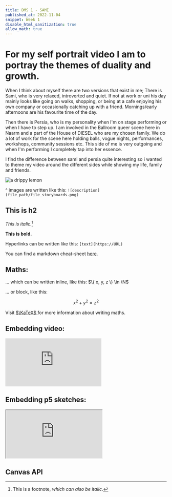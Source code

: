 ```yaml
---
title: DMS 1 - SAMI
published_at: 2022-11-04
snippet: Week 1 
disable_html_sanitization: true
allow_math: true
---
```


#  For my self portrait video I am to portray the themes of duality and growth. 
When I think about myself there are two versions that exist in me;
There is Sami, who is very relaxed, introverted and quiet. If not at work or uni his day mainly looks like going on walks, shopping, or being at a cafe enjoying his own company or occasionally catching up with a friend. Mornings/early afternoons are his favourite time of the day. 

Then there is Persia, who is my personality when I'm on stage performing or when I have to step up. 
I am involved in the Ballroom queer scene here in Naarm and a part of the House of DIESEL who are my chosen family. We do a lot of work for the scene here holding balls, vogue nights, performances, workshops, community sessions etc. This side of me is very outgoing and when I'm performing I completely tap into her essence. 

I find the difference between sami and persia quite interesting so i wanted to theme my video around the different sides while showing my life, family and friends. 







![a drippy lemon](logo.svg)

^ images are written like this: `![description](file_path/file_storyboards.png)`

## This is h2

*This is italic.*[^1]

[^1]: This is a footnote, *which can also be italic*.

**This is bold.**

Hyperlinks can be written like this: `[text](https://URL)`

You can find a markdown cheat-sheet [here](https://www.markdownguide.org/cheat-sheet/).

## Maths:

... which can be written inline, like this: $\{ x, y, z \} \in \N$

... or block, like this:

$$ x^2 + y^2 = z^2 $$

Visit [ $\KaTeX$ ](https://katex.org/docs/supported#fractions-and-binomials) for more information about writing maths.

## Embedding video:

<iframe id="coding_train_video" src="https://www.youtube.com/embed/rI_y2GAlQFM?si=RDgjkpunxk1mQzMI" title="YouTube video player" frameborder="0" allow="accelerometer; autoplay; clipboard-write; encrypted-media; gyroscope; picture-in-picture; web-share" referrerpolicy="strict-origin-when-cross-origin" allowfullscreen></iframe>

<script type="module">

    console.log (`hello world! 🚀`)

    const iframe  = document.getElementById (`coding_train_video`)
    iframe.width  = iframe.parentNode.scrollWidth
    iframe.height = iframe.width * 9 / 16

</script>

## Embedding p5 sketches:

<iframe id="falling_falling" src="https://editor.p5js.org/capogreco/full/Fkg05m7aA"></iframe>

<script type="module">

    const iframe  = document.getElementById (`falling_falling`)
    iframe.width  = iframe.parentNode.scrollWidth
    iframe.height = iframe.width * 9 / 16 + 42

</script>

## Canvas API

<canvas id="canvas_example"></canvas>

<script type="module">
    const cnv = document.getElementById (`canvas_example`)
    cnv.width = cnv.parentNode.scrollWidth
    cnv.height = cnv.width * 9 / 16

    const ctx = cnv.getContext (`2d`)
    const pos = {
        x: -100,
        y: cnv.height / 2 - 50
    }
    
    function draw_frame () {
        ctx.fillStyle = `turquoise`
        ctx.fillRect (0, 0, cnv.width, cnv.height)

        ctx.fillStyle = `hotpink`
        ctx.fillRect (pos.x, pos.y, 100, 100)

        pos.x += 2

        if (pos.x > cnv.width) {
            pos.x = -100
        }

        requestAnimationFrame (draw_frame)
    }

    draw_frame ()
</script>


